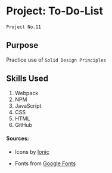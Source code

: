 # Project: To-Do-List
`Project No.11`

## Purpose
Practice use of `Solid Design Principles`

## Skills Used
1. Webpack
2. NPM
3. JavaScript
4. CSS
5. HTML
6. GitHub

#### Sources:
* Icons by <a href="https://ionic.io/ionicons">Ionic</a>

* Fonts from <a href="https://fonts.google.com/">Google Fonts</a>
